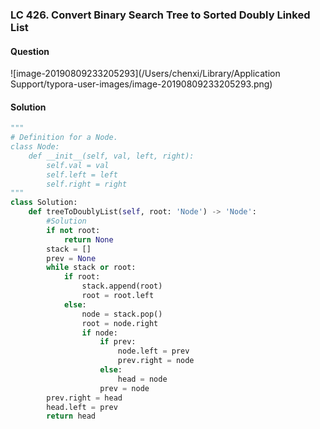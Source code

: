 ### LC 426. Convert Binary Search Tree to Sorted Doubly Linked List

#### Question

![image-20190809233205293](/Users/chenxi/Library/Application Support/typora-user-images/image-20190809233205293.png)



#### Solution

```python
"""
# Definition for a Node.
class Node:
    def __init__(self, val, left, right):
        self.val = val
        self.left = left
        self.right = right
"""
class Solution:
    def treeToDoublyList(self, root: 'Node') -> 'Node':
        #Solution
        if not root:
            return None
        stack = []
        prev = None
        while stack or root:
            if root:
                stack.append(root)
                root = root.left
            else:
                node = stack.pop()
                root = node.right
                if node:
                    if prev:
                        node.left = prev
                        prev.right = node
                    else:
                        head = node
                    prev = node
        prev.right = head
        head.left = prev
        return head
```

